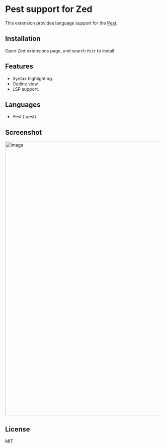 # Pest support for Zed

This extension provides language support for the [Pest](https://pest.rs).

## Installation

Open Zed extensions page, and search `Pest` to install.

## Features

- Syntax highlighting.
- Outline view.
- LSP support.

## Languages

- Pest (.pest)

## Screenshot

<img width="880" alt="image" src="https://github.com/pest-parser/zed-pest/assets/5518/e0beff7b-e018-4b5d-89db-628279d91049">

## License

MIT
